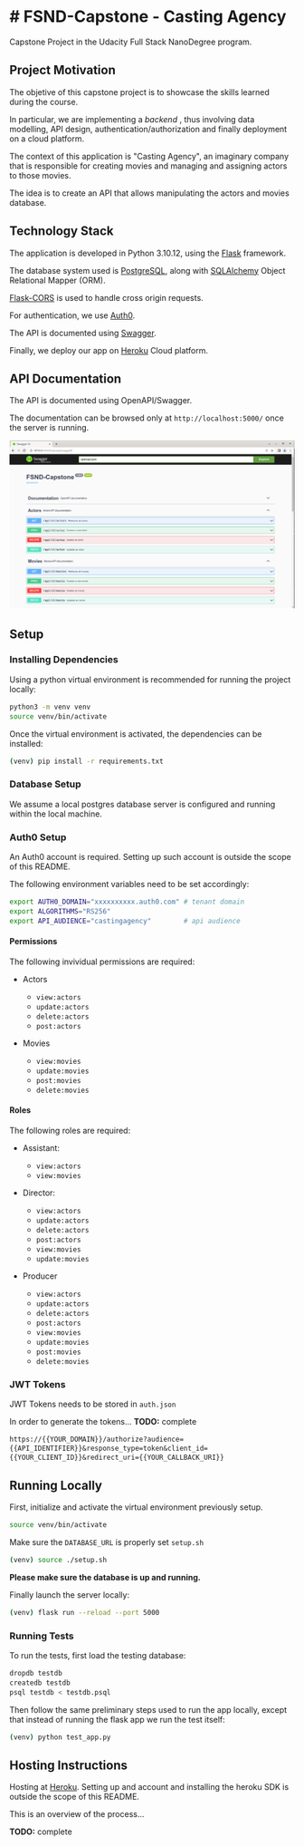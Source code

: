 # # FSND-Capstone - Casting Agency
Capstone Project in the Udacity Full Stack NanoDegree program.

## Project Motivation

The objetive of this capstone project is to showcase the skills learned during the course.

In particular, we are implementing a *backend* , thus involving  data modelling, API design, authentication/authorization and finally deployment on a cloud platform.

The context of this application is "Casting Agency", an imaginary company that is responsible for creating movies and managing and assigning actors to those movies.

The idea is to create an API that allows manipulating the actors and movies database.

## Technology Stack

The application is developed in Python 3.10.12, using the  [Flask](http://flask.pocoo.org/) framework. 

The database system used is [PostgreSQL](https://www.postgresql.org/), along with [SQLAlchemy](https://www.sqlalchemy.org/) Object Relational Mapper (ORM).

[Flask-CORS](https://flask-cors.readthedocs.io/) is used to  handle cross origin requests.

For authentication, we use  [Auth0](https://auth0.com/).

The API is documented using [Swagger](https://swagger.io/).

Finally, we deploy our app on [Heroku](https://www.heroku.com/) Cloud platform.


## API Documentation

The API is documented using OpenAPI/Swagger.

The documentation can be browsed only at `http://localhost:5000/` once the server is running.

![Screenshot](images/openapi.png)

## Setup

### Installing Dependencies

Using a python virtual environment is recommended for running the project locally:

```bash
python3 -m venv venv
source venv/bin/activate
```

Once the virtual environment is activated, the dependencies can be installed:

```bash
(venv) pip install -r requirements.txt
```

### Database Setup

We assume a local postgres database server is configured and running within the local machine. 

### Auth0 Setup

An Auth0 account is required. Setting up such account is outside the scope of this README.

The following environment variables need to be set accordingly:

```bash
export AUTH0_DOMAIN="xxxxxxxxxx.auth0.com" # tenant domain
export ALGORITHMS="RS256"
export API_AUDIENCE="castingagency"        # api audience
```

#### Permissions

The following invividual permissions are required:

* Actors
  * `view:actors`
  * `update:actors`
  * `delete:actors`
  * `post:actors`

* Movies
  * `view:movies`
  * `update:movies`
  * `post:movies`
  * `delete:movies`
  
#### Roles

The following roles are required:

* Assistant: 
  *  `view:actors`
  *  `view:movies`

* Director: 
  * `view:actors`
  * `update:actors`
  * `delete:actors`
  * `post:actors`
  * `view:movies`
  * `update:movies`
    
* Producer
  * `view:actors`
  * `update:actors`
  * `delete:actors`
  * `post:actors`
  * `view:movies`
  * `update:movies`
  * `post:movies`
  * `delete:movies`
  
### JWT Tokens

JWT Tokens needs to be stored in `auth.json`

In order to generate the tokens... **TODO:** complete

```
https://{{YOUR_DOMAIN}}/authorize?audience={{API_IDENTIFIER}}&response_type=token&client_id={{YOUR_CLIENT_ID}}&redirect_uri={{YOUR_CALLBACK_URI}}
```

## Running Locally

First, initialize and activate the virtual environment previously setup. 

```bash
source venv/bin/activate
```

Make sure the `DATABASE_URL` is properly set `setup.sh`

```bash
(venv) source ./setup.sh 
```

**Please make sure the database is up and running.**

Finally launch the server locally:

```bash
(venv) flask run --reload --port 5000
```

### Running Tests

To run the tests, first load the testing database:

```bash
dropdb testdb
createdb testdb
psql testdb < testdb.psql
```

Then follow the same preliminary steps used to run the app locally, except that instead of running the flask app we run the test itself:

```bash
(venv) python test_app.py
```

## Hosting Instructions

Hosting at [Heroku](https://www.heroku.com/). Setting up and account and installing the heroku SDK is outside the scope of this README.

This is an overview of the process...

**TODO:** complete



